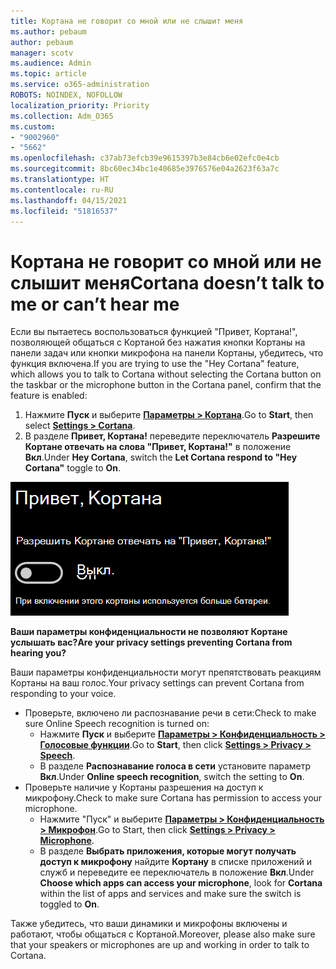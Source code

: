 ```yaml
---
title: Кортана не говорит со мной или не слышит меня
ms.author: pebaum
author: pebaum
manager: scotv
ms.audience: Admin
ms.topic: article
ms.service: o365-administration
ROBOTS: NOINDEX, NOFOLLOW
localization_priority: Priority
ms.collection: Adm_O365
ms.custom:
- "9002960"
- "5662"
ms.openlocfilehash: c37ab73efcb39e9615397b3e84cb6e02efc0e4cb
ms.sourcegitcommit: 8bc60ec34bc1e40685e3976576e04a2623f63a7c
ms.translationtype: HT
ms.contentlocale: ru-RU
ms.lasthandoff: 04/15/2021
ms.locfileid: "51816537"
---
```

# <a name="cortana-doesnt-talk-to-me-or-cant-hear-me"></a><span data-ttu-id="7d1db-102">Кортана не говорит со мной или не слышит меня</span><span class="sxs-lookup"><span data-stu-id="7d1db-102">Cortana doesn’t talk to me or can’t hear me</span></span>

<span data-ttu-id="7d1db-103">Если вы пытаетесь воспользоваться функцией "Привет, Кортана!", позволяющей общаться с Кортаной без нажатия кнопки Кортаны на панели задач или кнопки микрофона на панели Кортаны, убедитесь, что функция включена.</span><span class="sxs-lookup"><span data-stu-id="7d1db-103">If you are trying to use the "Hey Cortana" feature, which allows you to talk to Cortana without selecting the Cortana button on the taskbar or the microphone button in the Cortana panel, confirm that the feature is enabled:</span></span>

1. <span data-ttu-id="7d1db-104">Нажмите **Пуск** и выберите **[Параметры > Кортана](ms-settings:cortana?activationSource=GetHelp)**.</span><span class="sxs-lookup"><span data-stu-id="7d1db-104">Go to **Start**, then select **[Settings > Cortana](ms-settings:cortana?activationSource=GetHelp)**.</span></span>
2. <span data-ttu-id="7d1db-105">В разделе **Привет, Кортана!** переведите переключатель **Разрешите Кортане отвечать на слова "Привет, Кортана!"** в положение **Вкл**.</span><span class="sxs-lookup"><span data-stu-id="7d1db-105">Under **Hey Cortana**, switch the **Let Cortana respond to "Hey Cortana"** toggle to **On**.</span></span>

![Привет, Кортана!](media/hey-cortana.png)

<span data-ttu-id="7d1db-107">**Ваши параметры конфиденциальности не позволяют Кортане услышать вас?**</span><span class="sxs-lookup"><span data-stu-id="7d1db-107">**Are your privacy settings preventing Cortana from hearing you?**</span></span>

<span data-ttu-id="7d1db-108">Ваши параметры конфиденциальности могут препятствовать реакциям Кортаны на ваш голос.</span><span class="sxs-lookup"><span data-stu-id="7d1db-108">Your privacy settings can prevent Cortana from responding to your voice.</span></span>
- <span data-ttu-id="7d1db-109">Проверьте, включено ли распознавание речи в сети:</span><span class="sxs-lookup"><span data-stu-id="7d1db-109">Check to make sure Online Speech recognition is turned on:</span></span>
    - <span data-ttu-id="7d1db-110">Нажмите **Пуск** и выберите **[Параметры > Конфиденциальность > Голосовые функции](ms-settings:privacy-speech?activationSource=GetHelp)**.</span><span class="sxs-lookup"><span data-stu-id="7d1db-110">Go to **Start**, then click **[Settings > Privacy > Speech](ms-settings:privacy-speech?activationSource=GetHelp)**.</span></span>
    - <span data-ttu-id="7d1db-111">В разделе **Распознавание голоса в сети** установите параметр **Вкл**.</span><span class="sxs-lookup"><span data-stu-id="7d1db-111">Under **Online speech recognition**, switch the setting to **On**.</span></span>
- <span data-ttu-id="7d1db-112">Проверьте наличие у Кортаны разрешения на доступ к микрофону.</span><span class="sxs-lookup"><span data-stu-id="7d1db-112">Check to make sure Cortana has permission to access your microphone.</span></span> 
    - <span data-ttu-id="7d1db-113">Нажмите "Пуск" и выберите **[Параметры > Конфиденциальность > Микрофон](ms-settings:privacy-microphone?activationSource=GetHelp)**.</span><span class="sxs-lookup"><span data-stu-id="7d1db-113">Go to Start, then click **[Settings > Privacy > Microphone](ms-settings:privacy-microphone?activationSource=GetHelp)**.</span></span>
    - <span data-ttu-id="7d1db-114">В разделе **Выбрать приложения, которые могут получать доступ к микрофону** найдите **Кортану** в списке приложений и служб и переведите ее переключатель в положение **Вкл**.</span><span class="sxs-lookup"><span data-stu-id="7d1db-114">Under **Choose which apps can access your microphone**, look for **Cortana** within the list of apps and services and make sure the switch is toggled to **On**.</span></span>

<span data-ttu-id="7d1db-115">Также убедитесь, что ваши динамики и микрофоны включены и работают, чтобы общаться с Кортаной.</span><span class="sxs-lookup"><span data-stu-id="7d1db-115">Moreover, please also make sure that your speakers or microphones are up and working in order to talk to Cortana.</span></span>
